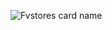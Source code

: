 ![Fvstores card name](https://cardivo.vercel.app/api/name=Fvstores&description=Hi,%20everyone!%20and%20Nice%20to%20meet%20you%20%F0%9F%91%8B&image=https://raw.githubusercontent.com/myzid/myzid/main/profile.jpg?v=4&backgroundColor=%23ecf0f1&telegram=/&github=Fvstores&pattern=leaf&colorPattern=%23eaeaea)
